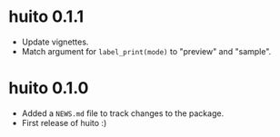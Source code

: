 # huito 0.1.1

- Update vignettes.
- Match argument for `label_print(mode)` to "preview" and "sample".

# huito 0.1.0

- Added a `NEWS.md` file to track changes to the package.
- First release of huito :)
